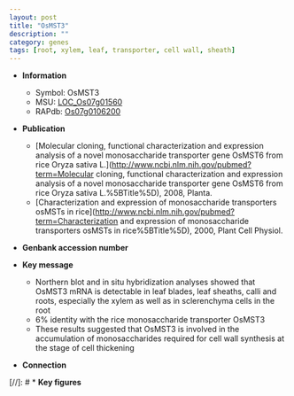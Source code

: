 ```yaml
---
layout: post
title: "OsMST3"
description: ""
category: genes
tags: [root, xylem, leaf, transporter, cell wall, sheath]
---
```


* **Information**  
    + Symbol: OsMST3  
    + MSU: [LOC_Os07g01560](http://rice.plantbiology.msu.edu/cgi-bin/ORF_infopage.cgi?orf=LOC_Os07g01560)  
    + RAPdb: [Os07g0106200](http://rapdb.dna.affrc.go.jp/viewer/gbrowse_details/irgsp1?name=Os07g0106200)  

* **Publication**  
    + [Molecular cloning, functional characterization and expression analysis of a novel monosaccharide transporter gene OsMST6 from rice Oryza sativa L.](http://www.ncbi.nlm.nih.gov/pubmed?term=Molecular cloning, functional characterization and expression analysis of a novel monosaccharide transporter gene OsMST6 from rice Oryza sativa L.%5BTitle%5D), 2008, Planta.
    + [Characterization and expression of monosaccharide transporters osMSTs in rice](http://www.ncbi.nlm.nih.gov/pubmed?term=Characterization and expression of monosaccharide transporters osMSTs in rice%5BTitle%5D), 2000, Plant Cell Physiol.

* **Genbank accession number**  

* **Key message**  
    + Northern blot and in situ hybridization analyses showed that OsMST3 mRNA is detectable in leaf blades, leaf sheaths, calli and roots, especially the xylem as well as in sclerenchyma cells in the root
    + 6% identity with the rice monosaccharide transporter OsMST3
    + These results suggested that OsMST3 is involved in the accumulation of monosaccharides required for cell wall synthesis at the stage of cell thickening

* **Connection**  

[//]: # * **Key figures**  


